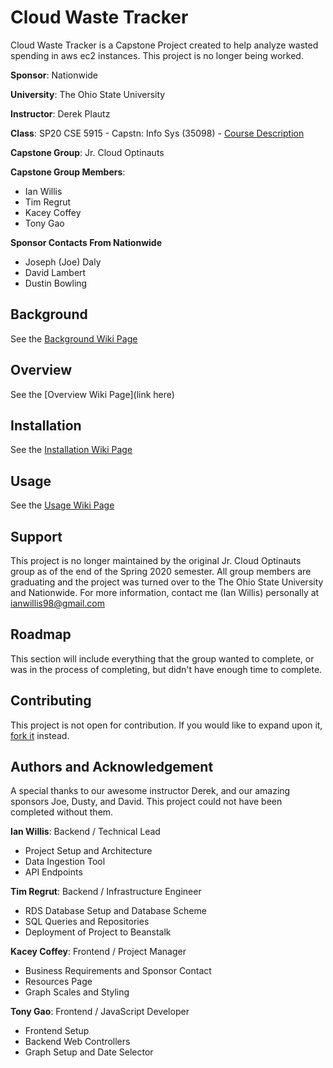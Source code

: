 # Cloud Waste Tracker

Cloud Waste Tracker is a Capstone Project created to help analyze wasted spending in aws ec2 instances.
This project is no longer being worked.

**Sponsor**: Nationwide

**University**: The Ohio State University

**Instructor**: Derek Plautz 

**Class**: SP20 CSE 5915 - Capstn: Info Sys (35098) - [Course Description](https://coe-portal.cse.ohio-state.edu/pdf-exports/CSE/CSE-5915.pdf)

**Capstone Group**: Jr. Cloud Optinauts

**Capstone Group Members**:
- Ian Willis
- Tim Regrut
- Kacey Coffey
- Tony Gao

**Sponsor Contacts From Nationwide**
- Joseph (Joe) Daly
- David Lambert
- Dustin Bowling

## Background

See the [Background Wiki Page](https://github.com/ianwillis98/CloudWasteTracker/wiki/Background)

## Overview

See the [Overview Wiki Page](link here)

## Installation

See the [Installation Wiki Page](https://github.com/ianwillis98/CloudWasteTracker/wiki/Installation)

## Usage

See the [Usage Wiki Page](https://github.com/ianwillis98/CloudWasteTracker/wiki/Usage)

## Support

This project is no longer maintained by the original Jr. Cloud Optinauts group as of the end
of the Spring 2020 semester. All group members are graduating and the project was turned over to
the The Ohio State University and Nationwide. For more information, contact me (Ian Willis) personally
at [ianwillis98@gmail.com](mailto:ianwillis98@gmail.com?subject=[GitHub]%20Cloud%20Waste%20Tracker%20Support)

## Roadmap

This section will include everything that the group wanted to complete, or was in the process of completing,
but didn't have enough time to complete.

## Contributing

This project is not open for contribution. If you would like to expand upon it, 
[fork it](https://help.github.com/en/github/getting-started-with-github/fork-a-repo) instead.

## Authors and Acknowledgement

A special thanks to our awesome instructor Derek, and our amazing sponsors Joe, Dusty, and David.
This project could not have been completed without them.

**Ian Willis**: Backend / Technical Lead
- Project Setup and Architecture
- Data Ingestion Tool
- API Endpoints

**Tim Regrut**: Backend / Infrastructure Engineer
- RDS Database Setup and Database Scheme
- SQL Queries and Repositories
- Deployment of Project to Beanstalk

**Kacey Coffey**: Frontend / Project Manager
- Business Requirements and Sponsor Contact
- Resources Page
- Graph Scales and Styling

**Tony Gao**: Frontend / JavaScript Developer
- Frontend Setup
- Backend Web Controllers
- Graph Setup and Date Selector
